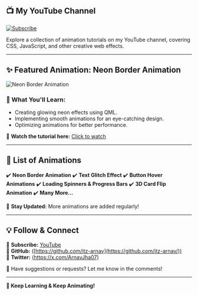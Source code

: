 
## 📺 My YouTube Channel
[![Subscribe](https://img.shields.io/badge/YouTube-Subscribe-red?style=flat&logo=youtube)](https://www.youtube.com/channel/UCAqd1kcxJ_XBL9FiTyhQbhg/)

Explore a collection of animation tutorials on my YouTube channel, covering CSS, JavaScript, and other creative web effects.

---

## ✨ Featured Animation: Neon Border Animation
![Neon Border Animation](https://github.com/user-attachments/assets/8f85c1c8-5ed2-4889-ae78-c6312f9d836d)

### 🔹 What You'll Learn:
- Creating glowing neon effects using QML.
- Implementing smooth animations for an eye-catching design.
- Optimizing animations for better performance.

📌 **Watch the tutorial here:** [Click to watch](https://www.youtube.com/channel/UCAqd1kcxJ_XBL9FiTyhQbhg/)

---

## 📜 List of Animations
✔️ **Neon Border Animation**
✔️ **Text Glitch Effect**
✔️ **Button Hover Animations**
✔️ **Loading Spinners & Progress Bars**
✔️ **3D Card Flip Animation**
✔️ **Many More...**

🔔 **Stay Updated:** More animations are added regularly!

---

## 💡 Follow & Connect
🔹 **Subscribe:** [YouTube](https://www.youtube.com/channel/UCAqd1kcxJ_XBL9FiTyhQbhg/)  
🔹 **GitHub:** ([https://github.com/itz-arnav](https://github.com/itz-arnav/))  
🔹 **Twitter:** [(https://x.com/ArnavJha07)]((https://x.com/ArnavJha07))  

📩 Have suggestions or requests? Let me know in the comments!

---

**🚀 Keep Learning & Keep Animating!**

